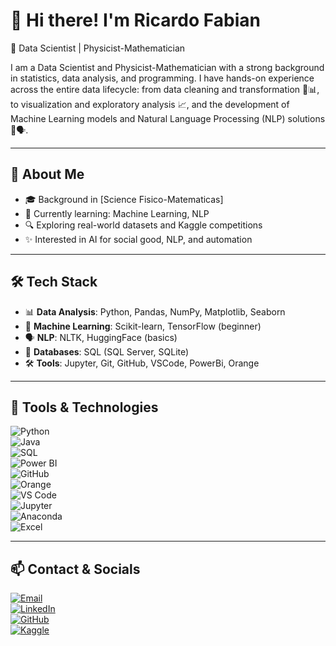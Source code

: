# 👋 Hi there! I'm Ricardo Fabian

🚀 Data Scientist | Physicist-Mathematician

I am a Data Scientist and Physicist-Mathematician with a strong background in statistics, data analysis, and programming. I have hands-on experience across the entire data lifecycle: from data cleaning and transformation 🧹📊, to visualization and exploratory analysis 📈, and the development of Machine Learning models and Natural Language Processing (NLP) solutions 🤖🗣️.

---

## 💼 About Me

- 🎓 Background in [Science Fisico-Matematicas]
- 🧪 Currently learning: Machine Learning, NLP
- 🔍 Exploring real-world datasets and Kaggle competitions
- ✨ Interested in AI for social good, NLP, and automation

---

## 🛠️ Tech Stack

- 📊 **Data Analysis**: Python, Pandas, NumPy, Matplotlib, Seaborn
- 🧠 **Machine Learning**: Scikit-learn, TensorFlow (beginner)
- 🗣️ **NLP**: NLTK, HuggingFace (basics)
- 🧮 **Databases**: SQL (SQL Server, SQLite)
- 🛠️ **Tools**: Jupyter, Git, GitHub, VSCode, PowerBi, Orange

---

## 🚀 Tools & Technologies  

![Python](https://img.shields.io/badge/Python-3776AB?style=for-the-badge&logo=python&logoColor=white)  
![Java](https://img.shields.io/badge/Java-ED8B00?style=for-the-badge&logo=java&logoColor=white)  
![SQL](https://img.shields.io/badge/SQL-003B57?style=for-the-badge&logo=database&logoColor=white)  
![Power BI](https://img.shields.io/badge/Power%20BI-F2C811?style=for-the-badge&logo=powerbi&logoColor=black)  
![GitHub](https://img.shields.io/badge/GitHub-100000?style=for-the-badge&logo=github&logoColor=white)  
![Orange](https://img.shields.io/badge/Orange-FF7F00?style=for-the-badge&logo=orange&logoColor=white)  
![VS Code](https://img.shields.io/badge/VS%20Code-007ACC?style=for-the-badge&logo=visualstudiocode&logoColor=white)  
![Jupyter](https://img.shields.io/badge/Jupyter-F37626?style=for-the-badge&logo=jupyter&logoColor=white)  
![Anaconda](https://img.shields.io/badge/Anaconda-44A833?style=for-the-badge&logo=anaconda&logoColor=white)  
![Excel](https://img.shields.io/badge/Excel-217346?style=for-the-badge&logo=microsoftexcel&logoColor=white)  

---

## 📫 Contact & Socials  

[![Email](https://img.shields.io/badge/Email-D14836?style=for-the-badge&logo=gmail&logoColor=white)](mailto:matrichard73@gmail.com)  
[![LinkedIn](https://img.shields.io/badge/LinkedIn-0A66C2?style=for-the-badge&logo=linkedin&logoColor=white)](https://www.linkedin.com/in/ricardo-zuniga-datascientist/)  
[![GitHub](https://img.shields.io/badge/GitHub-100000?style=for-the-badge&logo=github&logoColor=white)](https://github.com/007Richards)  
[![Kaggle](https://img.shields.io/badge/Kaggle-20BEFF?style=for-the-badge&logo=kaggle&logoColor=white)](https://www.kaggle.com/ricardofz73)  

